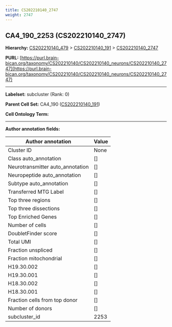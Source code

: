 ```yaml
---
title: CS202210140_2747
weight: 2747
---
```

## CA4_190_2253 (CS202210140_2747)
<b>Hierarchy: </b>
[CS202210140_479](../CS202210140_479) >
[CS202210140_191](../CS202210140_191) >
[CS202210140_2747](../CS202210140_2747)

**PURL:** [https://purl.brain-bican.org/taxonomy/CS202210140/CS202210140_neurons/CS202210140_2747](https://purl.brain-bican.org/taxonomy/CS202210140/CS202210140_neurons/CS202210140_2747)

---


**Labelset:** subcluster (Rank: 0)

**Parent Cell Set:** CA4_190 ([CS202210140_191](../CS202210140_191))



**Cell Ontology Term:** 

[MARKER GENES.]: #


---

[TRANSFERRED ANNOTATIONS.]: #


[AUTHOR ANNOTATION FIELDS.]: #


**Author annotation fields:**

| Author annotation | Value |
|-------------------|-------|
|Cluster ID|None|
|Class auto_annotation|[]|
|Neurotransmitter auto_annotation|[]|
|Neuropeptide auto_annotation|[]|
|Subtype auto_annotation|[]|
|Transferred MTG Label|[]|
|Top three regions|[]|
|Top three dissections|[]|
|Top Enriched Genes|[]|
|Number of cells|[]|
|DoubletFinder score|[]|
|Total UMI|[]|
|Fraction unspliced|[]|
|Fraction mitochondrial|[]|
|H19.30.002|[]|
|H19.30.001|[]|
|H18.30.002|[]|
|H18.30.001|[]|
|Fraction cells from top donor|[]|
|Number of donors|[]|
|subcluster_id|2253|
